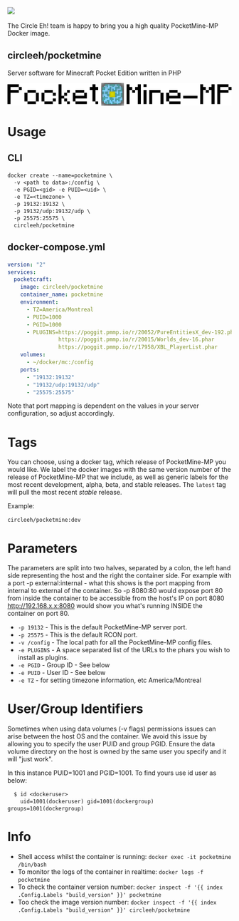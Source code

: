 [circleehurl]: https://circle.enterprises/
[appurl]: https://pmmp.io/
[hub]: https://hub.docker.com/r/circleeh/

[![](https://images.microbadger.com/badges/version/circleeh/pocketmine.svg)](https://microbadger.com/images/circleeh/pocketmine "Get your own version badge on microbadger.com")

The Circle Eh! team is happy to bring you a high quality PocketMine-MP Docker image.

## circleeh/pocketmine

Server software for Minecraft Pocket Edition written in PHP

[![PocketMine-MP](/img/PocketMine-MP-h.png)][appurl]

# Usage

## CLI
```
docker create --name=pocketmine \
  -v <path to data>:/config \
  -e PGID=<gid> -e PUID=<uid> \
  -e TZ=<timezone> \
  -p 19132:19132 \
  -p 19132/udp:19132/udp \
  -p 25575:25575 \
  circleeh/pocketmine
```

## docker-compose.yml
```yaml
version: "2"
services:
  pocketcraft:
    image: circleeh/pocketmine
    container_name: pocketmine
    environment:
      - TZ=America/Montreal
      - PUID=1000
      - PGID=1000
      - PLUGINS=https://poggit.pmmp.io/r/20052/PureEntitiesX_dev-192.phar
                https://poggit.pmmp.io/r/20015/Worlds_dev-16.phar
                https://poggit.pmmp.io/r/17958/XBL_PlayerList.phar
    volumes:
      - ~/docker/mc:/config
    ports:
      - "19132:19132"
      - "19132/udp:19132/udp"
      - "25575:25575"
```


Note that port mapping is dependent on the values in your server configuration, so adjust accordingly.

# Tags

You can choose, using a docker tag, which release of PocketMine-MP you would
like. We label the docker images with the same version number of the release
of PocketMine-MP that we include, as well as generic labels for the most recent
development, alpha, beta, and stable releases.  The `latest` tag will pull the 
most recent *stable* release.

Example:
```
circleeh/pocketmine:dev
```

# Parameters
The parameters are split into two halves, separated by a colon, the left hand side representing the host and the right the container side. For example with a port -p external:internal - what this shows is the port mapping from internal to external of the container. So -p 8080:80 would expose port 80 from inside the container to be accessible from the host's IP on port 8080 http://192.168.x.x:8080 would show you what's running INSIDE the container on port 80.

* `-p 19132` - This is the default PocketMine-MP server port.
* `-p 25575` - This is the default RCON port.
* `-v /config` - The local path for all the PocketMine-MP config files.
* `-e PLUGINS` - A space separated list of the URLs to the phars you wish to install as plugins.
* `-e PGID` - Group ID - See below
* `-e PUID` - User ID - See below
* `-e TZ` - for setting timezone information, etc America/Montreal

# User/Group Identifiers

Sometimes when using data volumes (-v flags) permissions issues can arise between the host OS and the container. We avoid this issue by allowing you to specify the user PUID and group PGID. Ensure the data volume directory on the host is owned by the same user you specify and it will "just work".

In this instance PUID=1001 and PGID=1001. To find yours use id user as below:

```
  $ id <dockeruser>
    uid=1001(dockeruser) gid=1001(dockergroup) groups=1001(dockergroup)
```

# Info

* Shell access whilst the container is running: `docker exec -it pocketmine /bin/bash`
* To monitor the logs of the container in realtime: `docker logs -f pocketmine`
* To check the container version number: `docker inspect -f '{{ index .Config.Labels "build_version" }}' pocketmine`
* Too check the image version number: `docker inspect -f '{{ index .Config.Labels "build_version" }}' circleeh/pocketmine`

